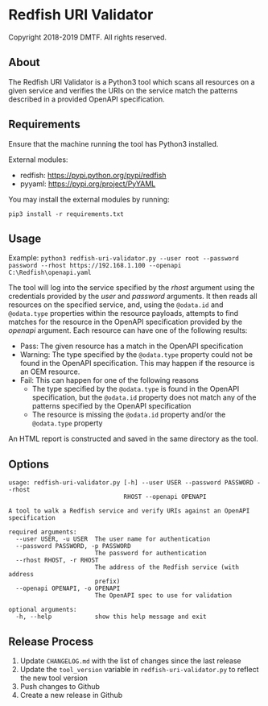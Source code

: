 # Redfish URI Validator

Copyright 2018-2019 DMTF. All rights reserved.

## About

The Redfish URI Validator is a Python3 tool which scans all resources on a given service and verifies the URIs on the service match the patterns described in a provided OpenAPI specification.


## Requirements

Ensure that the machine running the tool has Python3 installed.

External modules:
* redfish: https://pypi.python.org/pypi/redfish
* pyyaml: https://pypi.org/project/PyYAML

You may install the external modules by running:

`pip3 install -r requirements.txt`


## Usage

Example: `python3 redfish-uri-validator.py --user root --password password --rhost https://192.168.1.100 --openapi C:\Redfish\openapi.yaml`

The tool will log into the service specified by the *rhost* argument using the credentials provided by the *user* and *password* arguments.  It then reads all resources on the specified service, and, using the `@odata.id` and `@odata.type` properties within the resource payloads, attempts to find matches for the resource in the OpenAPI specification provided by the *openapi* argument.  Each resource can have one of the following results:
* Pass: The given resource has a match in the OpenAPI specification
* Warning: The type specified by the `@odata.type` property could not be found in the OpenAPI specification.  This may happen if the resource is an OEM resource.
* Fail: This can happen for one of the following reasons
    * The type specified by the `@odata.type` is found in the OpenAPI specification, but the `@odata.id` property does not match any of the patterns specified by the OpenAPI specification
    * The resource is missing the `@odata.id` property and/or the `@odata.type` property

An HTML report is constructed and saved in the same directory as the tool.


## Options

```
usage: redfish-uri-validator.py [-h] --user USER --password PASSWORD --rhost
                                RHOST --openapi OPENAPI

A tool to walk a Redfish service and verify URIs against an OpenAPI
specification

required arguments:
  --user USER, -u USER  The user name for authentication
  --password PASSWORD, -p PASSWORD
                        The password for authentication
  --rhost RHOST, -r RHOST
                        The address of the Redfish service (with address
                        prefix)
  --openapi OPENAPI, -o OPENAPI
                        The OpenAPI spec to use for validation

optional arguments:
  -h, --help            show this help message and exit
```

## Release Process

1. Update `CHANGELOG.md` with the list of changes since the last release
2. Update the `tool_version` variable in `redfish-uri-validator.py` to reflect the new tool version
3. Push changes to Github
4. Create a new release in Github
